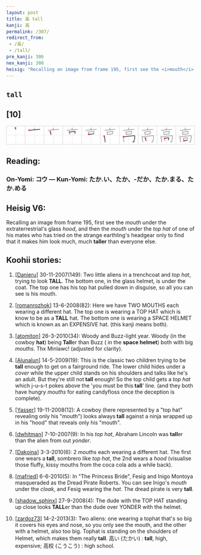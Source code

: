 ```yaml
---
layout: post
title: 高 tall
kanji: 高
permalink: /307/
redirect_from:
 - /高/
 - /tall/
pre_kanji: 306
nex_kanji: 308
heisig: "Recalling an image from frame 195, first see the <i>mouth</i> under the extraterrestrial's glass <i>hood</i>, and then the <i>mouth</i> under the <i>top hat</i> of one of his mates who has tried on the strange earthling's headgear only to find that it makes him look much, much <b>taller</b> than everyone else."
---
```


## `tall`

## [10]

<div class="stroke"><img src="../images/E9AB98.png" /></div>

## Reading:

### On-Yomi: コウ &mdash; Kun-Yomi: たか.い、たか、-だか、たか.まる、たか.める

## Heisig V6:

Recalling an image from frame 195, first see the <i>mouth</i> under the extraterrestrial's glass <i>hood</i>, and then the <i>mouth</i> under the <i>top hat</i> of one of his mates who has tried on the strange earthling's headgear only to find that it makes him look much, much <b>taller</b> than everyone else.

## Koohii stories:

1) [<a href="http://kanji.koohii.com/profile/Danieru">Danieru</a>] 30-11-2007(149): Two little aliens in a trenchcoat and <em>top hat</em>, trying to look<strong> TALL</strong>. The bottom one, in the glass helmet, is under the coat. The top one has his top hat pulled down in disguise, so all you can see is his mouth.

2) [<a href="http://kanji.koohii.com/profile/romanrozhok">romanrozhok</a>] 13-6-2008(82): Here we have TWO MOUTHS each wearing a different hat. The top one is wearing a TOP HAT which is know to be as a<strong> TALL</strong> hat. The bottom one is wearing a SPACE HELMET which is known as an EXPENSIVE hat. (this kanji means both).

3) [<a href="http://kanji.koohii.com/profile/atomiton">atomiton</a>] 26-3-2010(34): Woody and Buzz-light year. Woody (in the cowboy <strong>hat</strong>) being<strong> Tall</strong>er than Buzz ( in the <strong>space helmet</strong>) both with big <em>mouths</em>. Thx Minlawc! (adjusted for clarity).

4) [<a href="http://kanji.koohii.com/profile/Alunalun">Alunalun</a>] 14-5-2009(19): This is the classic two children trying to be<strong> tall</strong> enough to get on a fairground ride. The lower child hides under a <em>cover</em> while the upper child stands on his shoulders and talks like he&#039;s an adult. But they&#039;re still not<strong> tall</strong> enough! So the top child gets a <em>top hat</em> which j-u-s-t pokes above the &#039;you must be this<strong> tall</strong>&#039; line. (and they both have hungry <em>mouths</em> for eating candyfloss once the deception is complete).

5) [<a href="http://kanji.koohii.com/profile/Yasser">Yasser</a>] 19-11-2008(12): A cowboy (here represented by a &quot;top hat&quot; revealing only his &quot;mouth&quot;) looks always<strong> tall</strong> against a ninja wrapped up in his &quot;hood&quot; that reveals only his &quot;mouth&quot;.

6) [<a href="http://kanji.koohii.com/profile/dwhitman">dwhitman</a>] 7-10-2007(9): In his <em>top hat</em>, Abraham Lincoln was <strong>tall</strong>er than the alien from out <em>yonder</em>.

7) [<a href="http://kanji.koohii.com/profile/Dakoina">Dakoina</a>] 3-3-2010(6): 2 <em>mouth</em>s each wearing a different hat. The first one wears a<strong> tall</strong>, sombrero like <em>top hat</em>, the 2nd wears a <em>hood</em> (visualise those fluffy, kissy mouths from the coca cola ads a while back).

8) [<a href="http://kanji.koohii.com/profile/mafried">mafried</a>] 6-6-2010(5): In &quot;The Princess Bride&quot;, Fesig and Inigo Montoya masqueraded as the Dread Pirate Roberts. You can see Inigo&#039;s <em>mouth</em> under the <em>cloak</em>, and Fesig wearing the <em>hat</em>. The dread pirate is very <strong>tall</strong>.

9) [<a href="http://kanji.koohii.com/profile/shadow_sphinx">shadow_sphinx</a>] 27-9-2008(4): The dude with the TOP HAT standing up close looks<strong> TALL</strong>er than the dude over YONDER with the helmet.

10) [<a href="http://kanji.koohii.com/profile/zardoz73">zardoz73</a>] 14-2-2013(3): Two aliens: one wearing a tophat that&#039;s so big it covers his eyes and nose, so you only see the mouth, and the other with a helmet, also too big. Tophat is standing on the shoulders of Helmet, which makes them really<strong> tall</strong>. 高い (たかい) :<strong> tall</strong>, high, expensive; 高校 (こうこう) : high school.
